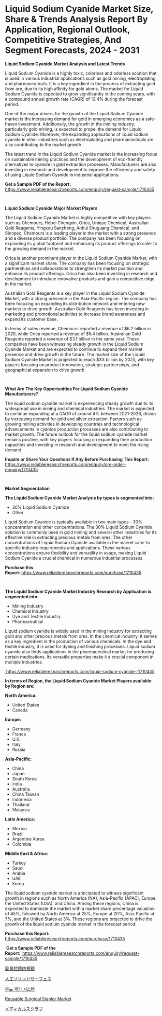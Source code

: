 <p><h1>Liquid Sodium Cyanide Market Size, Share & Trends Analysis Report By Application, Regional Outlook, Competitive Strategies, And Segment Forecasts, 2024 - 2031</h1></p><p><strong>Liquid Sodium Cyanide Market Analysis and Latest Trends</strong></p>
<p><p>Liquid Sodium Cyanide is a highly toxic, colorless and odorless solution that is used in various industrial applications such as gold mining, electroplating, and pharmaceuticals. It is a key ingredient in the process of extracting gold from ore, due to its high affinity for gold atoms. The market for Liquid Sodium Cyanide is expected to grow significantly in the coming years, with a compound annual growth rate (CAGR) of 10.4% during the forecast period.</p><p>One of the major drivers for the growth of the Liquid Sodium Cyanide market is the increasing demand for gold in emerging economies as a safe-haven investment. Additionally, the growth in the mining industry, particularly gold mining, is expected to propel the demand for Liquid Sodium Cyanide. Moreover, the expanding applications of liquid sodium cyanide in other industries such as electroplating and pharmaceuticals are also contributing to the market growth.</p><p>The latest trend in the Liquid Sodium Cyanide market is the increasing focus on sustainable mining practices and the development of eco-friendly alternatives to cyanide in gold extraction processes. Manufacturers are also investing in research and development to improve the efficiency and safety of using Liquid Sodium Cyanide in industrial applications.</p></p>
<p><strong>Get a Sample PDF of the Report:&nbsp;</strong> <a href="https://www.reliableresearchreports.com/enquiry/request-sample/1710435">https://www.reliableresearchreports.com/enquiry/request-sample/1710435</a></p>
<p>&nbsp;</p>
<p><strong>Liquid Sodium Cyanide Major Market Players</strong></p>
<p><p>The Liquid Sodium Cyanide Market is highly competitive with key players such as Chemours, Hebei Chengxin, Orica, Unique Chemical, Australian Gold Reagents, Yingkou Sanzheng, Anhui Shuguang Chemical, and Sinopec. Chemours is a leading player in the market with a strong presence and a diverse product portfolio. The company has been focusing on expanding its global footprint and enhancing its product offerings to cater to the growing demand in the market.</p><p>Orica is another prominent player in the Liquid Sodium Cyanide Market, with a significant market share. The company has been focusing on strategic partnerships and collaborations to strengthen its market position and enhance its product offerings. Orica has also been investing in research and development to introduce innovative products and gain a competitive edge in the market.</p><p>Australian Gold Reagents is a key player in the Liquid Sodium Cyanide Market, with a strong presence in the Asia-Pacific region. The company has been focusing on expanding its distribution network and entering new markets to drive growth. Australian Gold Reagents has been investing in marketing and promotional activities to increase brand awareness and expand its customer base.</p><p>In terms of sales revenue, Chemours reported a revenue of $6.2 billion in 2020, while Orica reported a revenue of $5.4 billion. Australian Gold Reagents reported a revenue of $3.1 billion in the same year. These companies have been witnessing steady growth in the Liquid Sodium Cyanide Market and are expected to continue to expand their market presence and drive growth in the future. The market size of the Liquid Sodium Cyanide Market is projected to reach $XX billion by 2025, with key players focusing on product innovation, strategic partnerships, and geographical expansion to drive growth.</p></p>
<p>&nbsp;</p>
<p><strong>What Are The Key Opportunities For Liquid Sodium Cyanide Manufacturers?</strong></p>
<p><p>The liquid sodium cyanide market is experiencing steady growth due to its widespread use in mining and chemical industries. The market is expected to continue expanding at a CAGR of around 4% between 2021-2026, driven by increasing demand for gold and silver extraction. Factors such as growing mining activities in developing countries and technological advancements in cyanide production processes are also contributing to market growth. The future outlook for the liquid sodium cyanide market remains positive, with key players focusing on expanding their production capacities and investing in research and development to meet the rising demand.</p></p>
<p><strong>Inquire or Share Your Questions If Any Before Purchasing This Report:</strong> <a href="https://www.reliableresearchreports.com/enquiry/pre-order-enquiry/1710435">https://www.reliableresearchreports.com/enquiry/pre-order-enquiry/1710435</a></p>
<p>&nbsp;</p>
<p><strong>Market Segmentation</strong></p>
<p><strong>The Liquid Sodium Cyanide Market Analysis by types is segmented into:</strong></p>
<p><ul><li>30% Liquid Sodium Cyanide</li><li>Other</li></ul></p>
<p><p>Liquid Sodium Cyanide is typically available in two main types - 30% concentration and other concentrations. The 30% Liquid Sodium Cyanide solution is commonly used in gold mining and several other industries for its effective role in extracting precious metals from ores. The other concentrations of Liquid Sodium Cyanide available in the market cater to specific industry requirements and applications. These various concentrations ensure flexibility and versatility in usage, making Liquid Sodium Cyanide a crucial chemical in numerous industrial processes.</p></p>
<p><strong>Purchase this Report:&nbsp;</strong><a href="https://www.reliableresearchreports.com/purchase/1710435">https://www.reliableresearchreports.com/purchase/1710435</a></p>
<p>&nbsp;</p>
<p><strong>The Liquid Sodium Cyanide Market Industry Research by Application is segmented into:</strong></p>
<p><ul><li>Mining Industry</li><li>Chemical Industry</li><li>Dye and Textile Industry</li><li>Pharmaceutical</li></ul></p>
<p><p>Liquid sodium cyanide is widely used in the mining industry for extracting gold and other precious metals from ores. In the chemical industry, it serves as a key ingredient in the production of various chemicals. In the dye and textile industry, it is used for dyeing and finishing processes. Liquid sodium cyanide also finds applications in the pharmaceutical market for producing certain medications. Its versatile properties make it a crucial component in multiple industries.</p></p>
<p><a href="https://www.reliableresearchreports.com/liquid-sodium-cyanide-r1710435">&nbsp;https://www.reliableresearchreports.com/liquid-sodium-cyanide-r1710435</a></p>
<p><strong>In terms of Region, the Liquid Sodium Cyanide Market Players available by Region are:</strong></p>
<p>
    <p> <strong> North America: </strong>
        <ul>
            <li>United States</li>
            <li>Canada</li>
        </ul>
        </p> 
    <p> <strong> Europe: </strong>
        <ul>
            <li>Germany</li>
            <li>France</li>
            <li>U.K.</li>
            <li>Italy</li>
            <li>Russia</li>
        </ul>
        </p> 
    <p> <strong> Asia-Pacific: </strong>
        <ul>
            <li>China</li>
            <li>Japan</li>
            <li>South Korea</li>
            <li>India</li>
            <li>Australia</li>
            <li>China Taiwan</li>
            <li>Indonesia</li>
            <li>Thailand</li>
            <li>Malaysia</li>
        </ul>
        </p> 
    <p> <strong> Latin America: </strong>
        <ul>
            <li>Mexico</li>
            <li>Brazil</li>
            <li>Argentina Korea</li>
            <li>Colombia</li>
        </ul>
        </p> 
    <p> <strong> Middle East & Africa: </strong>
        <ul>
            <li>Turkey</li>
            <li>Saudi</li>
            <li>Arabia</li>
            <li>UAE</li>
            <li>Korea</li>
        </ul>
    </p>
    </p>
<p><p>The liquid sodium cyanide market is anticipated to witness significant growth in regions such as North America (NA), Asia-Pacific (APAC), Europe, the United States (USA), and China. Among these regions, China is expected to dominate the market with a market share percentage valuation of 45%, followed by North America at 25%, Europe at 20%, Asia-Pacific at 7%, and the United States at 3%. These regions are projected to drive the growth of the liquid sodium cyanide market in the forecast period.</p></p>
<p><strong>Purchase this Report: </strong><a href="https://www.reliableresearchreports.com/purchase/1710435">https://www.reliableresearchreports.com/purchase/1710435</a></p>
<p>&nbsp;<strong>Get a Sample PDF of the Report:&nbsp;&nbsp;</strong><a href="https://www.reliableresearchreports.com/enquiry/request-sample/1710435">https://www.reliableresearchreports.com/enquiry/request-sample/1710435</a></p>
<p><strong></strong></p>
<p><p><a href="https://github.com/mm14022023/Market-Research-Report-List-1/blob/main/9802670126395.md">副鼻腔鏡内視鏡</a></p><p><a href="https://medium.com/@kyaorris56456/%E4%BA%BA%E5%B7%A5%E3%82%BD%E3%83%AA%E3%83%83%E3%83%89%E3%82%B5%E3%83%BC%E3%83%95%E3%82%A7%E3%82%B9%E5%B8%82%E5%A0%B4%E3%81%AE%E8%A6%8F%E6%A8%A1%E3%81%A8%E5%B8%82%E5%A0%B4%E5%8B%95%E5%90%91-%E5%AE%8C%E5%85%A8%E3%81%AA%E7%94%A3%E6%A5%AD%E6%A6%82%E8%A6%B3-2024%E5%B9%B4%E3%81%8B%E3%82%892031%E5%B9%B4-2d294fc58633">人工ソリッドサーフェス</a></p><p><a href="https://medium.com/@staceyhilll80/%EB%B9%84%EB%A3%8C-%EC%A0%9C%EA%B1%B0-%EC%8B%9C%EC%8A%A4%ED%85%9C-%EC%8B%9C%EC%9E%A5-%EA%B7%9C%EB%AA%A8-%EB%B0%8F-%EC%8B%9C%EC%9E%A5-%EB%8F%99%ED%96%A5-%EC%99%84%EB%B2%BD%ED%95%9C-%EC%82%B0%EC%97%85-%EA%B0%9C%EC%9A%94-2024%EB%85%84%EB%B6%80%ED%84%B0-2031%EB%85%84-8ccdd806a0b4">분뇨 제거 시스템</a></p><p><a href="https://github.com/juancolorado15/Market-Research-Report-List-3/blob/main/reusable-surgical-stapler-market.md">Reusable Surgical Stapler Market</a></p><p><a href="https://github.com/EmoryYundt1935/Market-Research-Report-List-2/blob/main/5521245126394.md">メディカルスクラブ</a></p></p>